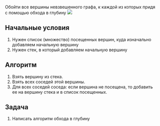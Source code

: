 
Обойти все вершины невзвешенного графа,
к каждой из которых придя с помощью обхода в глубину
![](https://camo.githubusercontent.com/307023a33368ed02198844a9b3d9b8b7b470f67bbcc0e88574da939b76775c89/68747470733a2f2f75706c6f61642e77696b696d656469612e6f72672f77696b6970656469612f636f6d6d6f6e732f372f37662f44657074682d46697273742d5365617263682e676966)

## Начальные условия
1. Нужен список (множество) посещенных вершин,
куда изначально добавляем начальную вершину
2. Нужен стек, в который добавляем начальную вершину

## Алгоритм
1. Взять вершину из стека.
2. Взять всех соседей этой вершины.
3. Для всех соседей соседа: если вершина не посещена, то добавить ее на вершину стека и
в список посещенных.
   
## Задача
1. Написать алгоритм обхода в глубину
